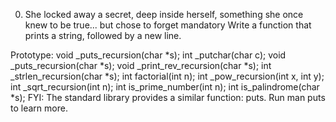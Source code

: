 0. She locked away a secret, deep inside herself, something she once knew to be true... but chose to forget
mandatory
Write a function that prints a string, followed by a new line.

Prototype: void _puts_recursion(char *s);
int _putchar(char c);
void _puts_recursion(char *s);
void _print_rev_recursion(char *s);
int _strlen_recursion(char *s);
int factorial(int n);
int _pow_recursion(int x, int y);
int _sqrt_recursion(int n);
int is_prime_number(int n);
int is_palindrome(char *s);
FYI: The standard library provides a similar function: puts. Run man puts to learn more.
